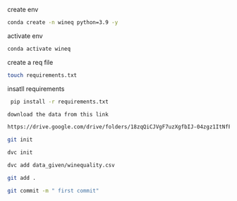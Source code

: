 create env 
```bash
conda create -n wineq python=3.9 -y

```

activate env
``` bash
conda activate wineq 

```
create a req file 
``` bash
touch requirements.txt
``` 


insatll requirements
``` bash
 pip install -r requirements.txt

```
``` bash
download the data from this link 

https://drive.google.com/drive/folders/18zqQiCJVgF7uzXgfbIJ-04zgz1ItNfF5?usp=sharing 
``` 

``` bash 
git init 
``` 

``` bash
dvc init 
``` 

``` bash
dvc add data_given/winequality.csv
``` 

``` bash
git add .
``` 

``` bash
git commit -m " first commit"

``` 